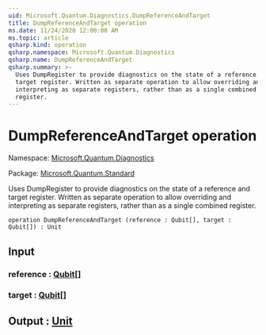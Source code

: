 ```yaml
---
uid: Microsoft.Quantum.Diagnostics.DumpReferenceAndTarget
title: DumpReferenceAndTarget operation
ms.date: 11/24/2020 12:00:00 AM
ms.topic: article
qsharp.kind: operation
qsharp.namespace: Microsoft.Quantum.Diagnostics
qsharp.name: DumpReferenceAndTarget
qsharp.summary: >-
  Uses DumpRegister to provide diagnostics on the state of a reference and
  target register. Written as separate operation to allow overriding and
  interpreting as separate registers, rather than as a single combined
  register.
---
```


# DumpReferenceAndTarget operation

Namespace: [Microsoft.Quantum.Diagnostics](xref:Microsoft.Quantum.Diagnostics)

Package: [Microsoft.Quantum.Standard](https://nuget.org/packages/Microsoft.Quantum.Standard)


Uses DumpRegister to provide diagnostics on the state of a reference andtarget register. Written as separate operation to allow overriding andinterpreting as separate registers, rather than as a single combinedregister.

```qsharp
operation DumpReferenceAndTarget (reference : Qubit[], target : Qubit[]) : Unit
```


## Input

### reference : [Qubit](xref:microsoft.quantum.lang-ref.qubit)[]




### target : [Qubit](xref:microsoft.quantum.lang-ref.qubit)[]





## Output : [Unit](xref:microsoft.quantum.lang-ref.unit)

